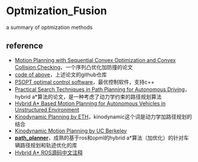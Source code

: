 # Optmization_Fusion
a summary of optmization methods

## reference

* [Motion Planning with Sequential Convex Optimization and Convex Collision Checking](https://rll.berkeley.edu/~sachin/papers/Schulman-IJRR2014.pdf)，一个序列凸优化加防撞的论文
* [code of above](https://github.com/joschu/trajopt)，上述论文的github仓库
* [PSOPT optimal control software](https://www.psopt.net/home)，最优控制软件，支持c++
* [Practical Search Techniques in Path Planning for Autonomous Driving](https://ai.stanford.edu/~ddolgov/papers/dolgov_gpp_stair08.pdf)，hybrid a*算法的论文，是一种考虑了动力学约束的路径规划算法
* [Hybrid A* Based Motion Planning for Autonomous Vehicles in Unstructured Environment](https://ieeexplore.ieee.org/stamp/stamp.jsp?tp=&arnumber=8702779)
* [Kinodynamic Planning by ETH](https://stanfordasl.github.io/wp-content/papercite-data/pdf/Schmerling.Pavone.EOR19.pdf)，kinodynamic这个词是动力学加路径规划的结合
* [Kinodynamic Motion Planning by UC Berkeley](https://people.eecs.berkeley.edu/~jfc/papers/93/DXCRjacm93.pdf)
* **[path_planner](https://github.com/karlkurzer/path_planner)**，成熟的基于ros和opml的hybrid a*算法（加优化）的针对车辆路径规划和轨迹优化的库
* [Hybrid A* ROS源码中文注释](https://github.com/teddyluo/hybrid-a-star-annotation)
